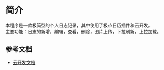 # 简介
本程序是一款极简型的个人日志记录，其中使用了极点日历插件和云开发。  
主要功能：日志的新增，编辑，查看，删除，图片上传，下拉刷新，上拉加载。

## 参考文档

- [云开发文档](https://developers.weixin.qq.com/miniprogram/dev/wxcloud/basis/getting-started.html)

